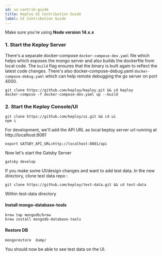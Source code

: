 ```yaml
---
id: ui-contrib-guide
title: Keploy UI Contribution Guide
label: UI Contribution Guide
---
```


Make sure you're using **Node version 14.x.x**

### 1. Start the Keploy Server
There's a separate docker-compose `docker-compose-dev.yaml` file which helps which exposes the mongo server and also builds the dockerfile from local code.  The `build` flag ensures that the binary is built again to reflect the latest code changes. There's also docker-compose-debug.yaml `docker-compose-debug.yaml` which can help remote debugging the go server on port 4000.
```shell
git clone https://github.com/keploy/keploy.git && cd keploy
docker-compose -f docker-compose-dev.yaml up --build
```

### 2. Start the Keploy Console/UI

```shell
git clone https://github.com/keploy/ui.git && cd ui
npm i
```

For development, we'll add the API URL as local keploy server url running at http://localhost:8081

```shell
export GATSBY_API_URL=http://localhost:8081/api
```

Now let's start the Gatsby Server

```shell
gatsby develop
```

If you make some UI/design changes and want to add test data. In the new directory, clone test data repo :

```shell
git clone https://github.com/keploy/test-data.git && cd test-data
```

Within test-data directory

#### Install mongo-database-tools

```
brew tap mongodb/brew
brew install mongodb-database-tools
```

#### Restore DB

```
mongorestore  dump/
```

You should now be able to see test data on the UI.
